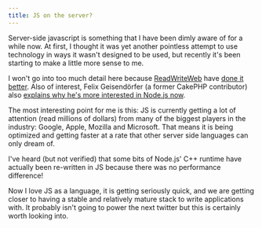 ```yaml
---
title: JS on the server?
---
```

Server-side javascript is something that I have been dimly aware of for a while now. At first, I thought it was yet another pointless attempt to use technology in ways it wasn't designed to be used, but recently it's been starting to make a little more sense to me.

I won't go into too much detail here because [ReadWriteWeb](http://www.readwriteweb.com) have [done it better](http://www.readwriteweb.com/archives/server-side_javascript_back_with_a_vengeance.php). Also of interest, Felix Geisendörfer (a former CakePHP contributor) also [explains why he's more interested in Node.js now](http://debuggable.com/posts/understanding-node-js:4bd98440-45e4-4a9a-8ef7-0f7ecbdd56cb).

The most interesting point for me is this: JS is currently getting a lot of attention (read millions of dollars) from many of the biggest players in the industry: Google, Apple, Mozilla and Microsoft. That means it is being optimized and getting faster at a rate that other server side languages can only dream of.

I've heard (but not verified) that some bits of Node.js' C++ runtime have actually been re-written in JS because there was no performance difference!

Now I love JS as a language, it is getting seriously quick, and we are getting closer to having a stable and relatively mature stack to write applications with. It probably isn't going to power the next twitter but this is certainly worth looking into.